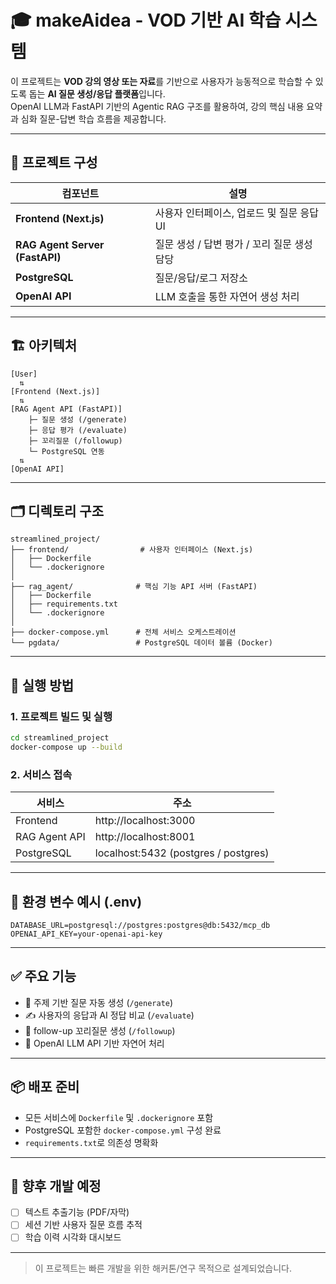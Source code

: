 
# 🎓 makeAidea - VOD 기반 AI 학습 시스템

이 프로젝트는 **VOD 강의 영상 또는 자료**를 기반으로 사용자가 능동적으로 학습할 수 있도록 돕는 **AI 질문 생성/응답 플랫폼**입니다.  
OpenAI LLM과 FastAPI 기반의 Agentic RAG 구조를 활용하여, 강의 핵심 내용 요약과 심화 질문-답변 학습 흐름을 제공합니다.

---

## 🧱 프로젝트 구성

| 컴포넌트 | 설명 |
|----------|------|
| **Frontend (Next.js)** | 사용자 인터페이스, 업로드 및 질문 응답 UI |
| **RAG Agent Server (FastAPI)** | 질문 생성 / 답변 평가 / 꼬리 질문 생성 담당 |
| **PostgreSQL** | 질문/응답/로그 저장소 |
| **OpenAI API** | LLM 호출을 통한 자연어 생성 처리 |

---

## 🏗️ 아키텍처

```
[User]
  ⇅
[Frontend (Next.js)]
  ⇅
[RAG Agent API (FastAPI)]
    ├─ 질문 생성 (/generate)
    ├─ 응답 평가 (/evaluate)
    ├─ 꼬리질문 (/followup)
    └─ PostgreSQL 연동
  ⇅
[OpenAI API]
```

---

## 🗂️ 디렉토리 구조

```
streamlined_project/
├── frontend/                # 사용자 인터페이스 (Next.js)
│   ├── Dockerfile
│   └── .dockerignore
│
├── rag_agent/              # 핵심 기능 API 서버 (FastAPI)
│   ├── Dockerfile
│   ├── requirements.txt
│   └── .dockerignore
│
├── docker-compose.yml      # 전체 서비스 오케스트레이션
└── pgdata/                 # PostgreSQL 데이터 볼륨 (Docker)
```

---

## 🚀 실행 방법

### 1. 프로젝트 빌드 및 실행

```bash
cd streamlined_project
docker-compose up --build
```

### 2. 서비스 접속

| 서비스 | 주소 |
|--------|------|
| Frontend | http://localhost:3000 |
| RAG Agent API | http://localhost:8001 |
| PostgreSQL | localhost:5432 (postgres / postgres) |

---

## 🔧 환경 변수 예시 (.env)

```env
DATABASE_URL=postgresql://postgres:postgres@db:5432/mcp_db
OPENAI_API_KEY=your-openai-api-key
```

---

## ✅ 주요 기능

- 🎯 주제 기반 질문 자동 생성 (`/generate`)
- ✍️ 사용자의 응답과 AI 정답 비교 (`/evaluate`)
- 🔁 follow-up 꼬리질문 생성 (`/followup`)
- 🧠 OpenAI LLM API 기반 자연어 처리

---

## 📦 배포 준비

- 모든 서비스에 `Dockerfile` 및 `.dockerignore` 포함
- PostgreSQL 포함한 `docker-compose.yml` 구성 완료
- `requirements.txt`로 의존성 명확화

---

## 🧪 향후 개발 예정

- [ ] 텍스트 추출기능 (PDF/자막)
- [ ] 세션 기반 사용자 질문 흐름 추적
- [ ] 학습 이력 시각화 대시보드

---

> 이 프로젝트는 빠른 개발을 위한 해커톤/연구 목적으로 설계되었습니다.
